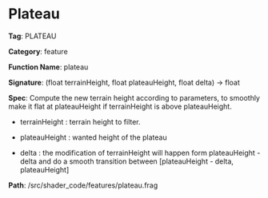 # Plateau

**Tag**: PLATEAU

**Category**: feature

**Function Name**: plateau

**Signature**: (float terrainHeight, float plateauHeight, float delta) -> float

**Spec**: Compute the new terrain height according to parameters, to smoothly make it flat at plateauHeight if terrainHeight is above plateauHeight.

- terrainHeight : terrain height to filter.

- plateauHeight : wanted height of the plateau

- delta : the modification of terrainHeight will happen form plateauHeight - delta and do a smooth transition between [plateauHeight - delta, plateauHeight]



**Path**: /src/shader_code/features/plateau.frag

